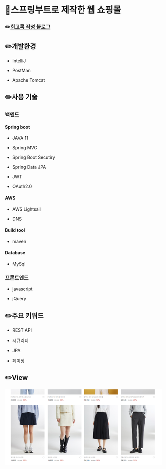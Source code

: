 # :gift:스프링부트로 제작한 웹 쇼핑몰
### :pencil2:[회고록 작성 블로그](https://linlin2.tistory.com/1)
## :pencil2:개발환경
+ IntelliJ

- PostMan

- Apache Tomcat 
## :pencil2:사용 기술
### 백엔드
#### Spring boot
- JAVA 11

- Spring MVC

- Spring Boot Secutiry

- Spring Data JPA

- JWT

- OAuth2.0

#### AWS
- AWS Lightsail
  
- DNS
  
#### Build tool
- maven
#### Database
- MySql
### 프론트엔드
- javascript

- jQuery

## :pencil2:주요 키워드
- REST API

- 시큐리티

- JPA

- 페이징

## :pencil2:View
<img width="712" alt="상품페이지" src="https://github.com/hyelinjung/project_web/blob/main/proj_img.png">


